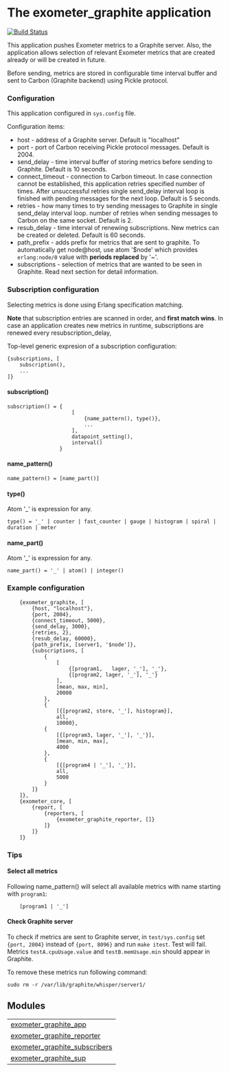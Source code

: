 

# The exometer_graphite application #

[![Build Status](https://travis-ci.org/erisata/exometer_graphite.png?branch=master)](https://travis-ci.org/erisata/exometer_graphite)

This application pushes Exometer metrics to a Graphite server. Also, the
application allows selection of relevant Exometer metrics that are created already
or will be created in future.

Before sending, metrics are stored in configurable time interval buffer and
sent to Carbon (Graphite backend) using Pickle protocol.


### <a name="Configuration">Configuration</a> ###

This application configured in `sys.config` file.

Configuration items:
* host - address of a Graphite server. Default is "localhost"
* port - port of Carbon receiving Pickle protocol messages. Default is 2004.
* send_delay - time interval buffer of storing metrics before sending to Graphite.
Default is 10 seconds.
* connect_timeout - connection to Carbon timeout. In case connection cannot be
established, this application retries specified number of times. After
unsuccessful retries single send_delay interval loop is finished with pending messages for
the next loop. Default is 5 seconds.
* retries - how many times to try sending messages to Graphite in single
send_delay interval loop.
number of retries when sending messages to Carbon on the same socket.
Default is 2.
* resub_delay - time interval of renewing subscriptions. New metrics
can be created or deleted. Default is 60 seconds.
* path_prefix - adds prefix for metrics that are sent to graphite. To automatically
 get node@host, use atom '$node' which provides `erlang:node/0` value with **periods 
replaced** by '~'.
* subscriptions - selection of metrics that are wanted to be seen in Graphite. 
Read next section for detail information.


### <a name="Subscription_configuration">Subscription configuration</a> ###

Selecting metrics
is done using Erlang specification matching.

**Note** that subscription entries are scanned in order, and **first match wins**.
In case an application creates new metrics in runtime,
subscriptions are renewed every resubscription_delay,

Top-level generic expresion of a subscription configuration:

```
{subscriptions, [
    subscription(),
    ...
]}
```


#### <a name="subscription()">subscription()</a> ####


```
subscription() = {
                     [
                         {name_pattern(), type()},
                         ...
                     ],
                     datapoint_setting(),
                     interval()
                 }
```


#### <a name="name_pattern()">name_pattern()</a> ####

```
name_pattern() = [name_part()]
```


#### <a name="type()">type()</a> ####
Atom '_' is expression for any.

```
type() = '_' | counter | fast_counter | gauge | histogram | spiral | duration | meter
```


#### <a name="name_part()">name_part()</a> ####
Atom '_' is expression for any.

```
name_part() = '_' | atom() | integer()
```


### <a name="Example_configuration">Example configuration</a> ###

```
    {exometer_graphite, [
        {host, "localhost"},
        {port, 2004},
        {connect_timeout, 5000},
        {send_delay, 3000},
        {retries, 2},
        {resub_delay, 60000},
        {path_prefix, [server1, '$node']},
        {subscriptions, [
            {
                [
                    {[program1,   lager, '_'], '_'},
                    {[program2, lager, '_'], '_'}
                ],
                [mean, max, min],
                20000
            },
            {
                [{[program2, store, '_'], histogram}],
                all,
                10000},
            {
                [{[program3, lager, '_'], '_'}],
                [mean, min, max],
                4000
            },
            {
                [{[program4 | '_'], '_'}],
                all,
                5000
            }
        ]}
    ]},
    {exometer_core, [
        {report, [
            {reporters, [
                {exometer_graphite_reporter, []}
            ]}
        ]}
    ]}
```


### <a name="Tips">Tips</a> ###


#### <a name="Select_all_metrics">Select all metrics</a> ####
Following name_pattern() will select all available metrics with name starting
with `program1`:

```
    [program1 | '_']
```


#### <a name="Check_Graphite_server">Check Graphite server</a> ####

To check if metrics are sent to Graphite server, in `test/sys.config` set
`{port, 2004}` instead of `{port, 8096}` and run `make itest`. Test will fail.
Metrics `testA.cpuUsage.value` and `testB.memUsage.min` should appear in Graphite.

To remove these metrics run following command:

```
sudo rm -r /var/lib/graphite/whisper/server1/
```



## Modules ##


<table width="100%" border="0" summary="list of modules">
<tr><td><a href="http://github.com/erisata/exometer_graphite/blob/master/doc/exometer_graphite_app.md" class="module">exometer_graphite_app</a></td></tr>
<tr><td><a href="http://github.com/erisata/exometer_graphite/blob/master/doc/exometer_graphite_reporter.md" class="module">exometer_graphite_reporter</a></td></tr>
<tr><td><a href="http://github.com/erisata/exometer_graphite/blob/master/doc/exometer_graphite_subscribers.md" class="module">exometer_graphite_subscribers</a></td></tr>
<tr><td><a href="http://github.com/erisata/exometer_graphite/blob/master/doc/exometer_graphite_sup.md" class="module">exometer_graphite_sup</a></td></tr></table>

